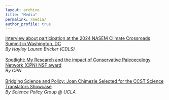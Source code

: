 ```yaml
---
layout: archive
title: "Media"
permalink: /media/
author_profile: true
---
```




[Interview about participation at the 2024 NASEM Climate Crossroads Summit in Washington, DC](https://cdls-climatecurrents.medium.com/cdls-fellows-at-climate-crossroads-summit-3a95ddb83ab6)
<br>
*By Hayley Lauren Bricker (CDLS)*
<br>
<br>
[Spotlight: My Research and the impact of Conservative Paleoecology Network (CPN) NSF award](https://conservationpaleorcn.org/wp-content/uploads/2024/05/CPN-Newsletter_-28-May-2024.pdf)
<br>
*By CPN*
<br>
<br>
[Bridging Science and Policy: Joan Chimezie Selected for the CCST Science Translators Showcase](https://www.scipolucla.com/projects/bridging-science-and-policy-joan-chimezie-selected-for-the-ccst-science-translators-showcase)
<br>
*By Science Policy Group @ UCLA*



